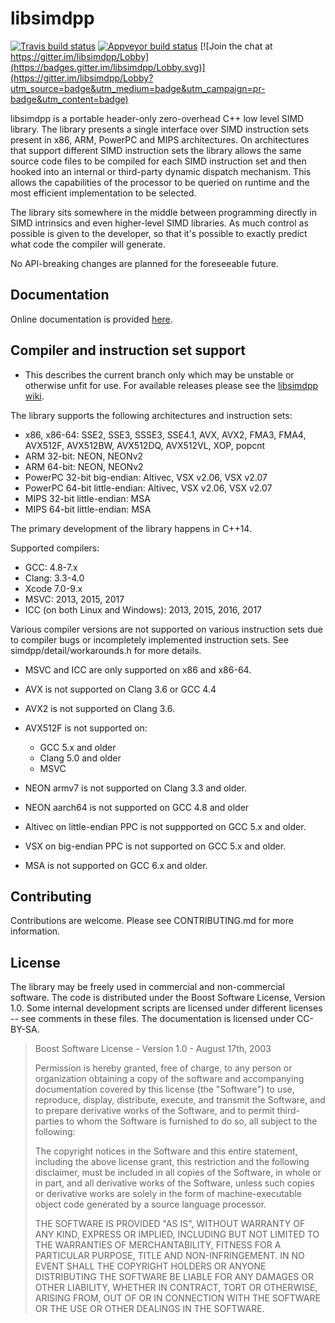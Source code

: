 
libsimdpp
=========

[![Travis build status](https://travis-ci.org/p12tic/libsimdpp.svg?branch=master)](https://travis-ci.org/p12tic/libsimdpp "Travis build status")
[![Appveyor build status](https://img.shields.io/appveyor/ci/p12tic/libsimdpp/master.svg)](https://ci.appveyor.com/project/p12tic/libsimdpp "Appveyor build status")
[![Join the chat at https://gitter.im/libsimdpp/Lobby](https://badges.gitter.im/libsimdpp/Lobby.svg)](https://gitter.im/libsimdpp/Lobby?utm_source=badge&utm_medium=badge&utm_campaign=pr-badge&utm_content=badge)

libsimdpp is a portable header-only zero-overhead C++ low level SIMD library.
The library presents a single interface over SIMD instruction sets present in
x86, ARM, PowerPC and MIPS architectures. On architectures that support
different SIMD instruction sets the library allows the same source code files
to be compiled for each SIMD instruction set and then hooked into an internal
or third-party dynamic dispatch mechanism. This allows the capabilities of the
processor to be queried on runtime and the most efficient implementation to be
selected.

The library sits somewhere in the middle between programming directly in SIMD
intrinsics and even higher-level SIMD libraries. As much control as possible
is given to the developer, so that it's possible to exactly predict what code
the compiler will generate.

No API-breaking changes are planned for the foreseeable future.

Documentation
-------------

Online documentation is provided
[here](http://p12tic.github.io/libsimdpp/v2.2-dev/libsimdpp/w/).

Compiler and instruction set support
------------------------------------

  - This describes the current branch only which may be unstable or otherwise
  unfit for use. For available releases please see the
  [libsimdpp wiki](https://github.com/p12tic/libsimdpp/wiki).

The library supports the following architectures and instruction sets:

 - x86, x86-64: SSE2, SSE3, SSSE3, SSE4.1, AVX, AVX2, FMA3, FMA4, AVX512F,
 AVX512BW, AVX512DQ, AVX512VL, XOP, popcnt
 - ARM 32-bit: NEON, NEONv2
 - ARM 64-bit: NEON, NEONv2
 - PowerPC 32-bit big-endian: Altivec, VSX v2.06, VSX v2.07
 - PowerPC 64-bit little-endian: Altivec, VSX v2.06, VSX v2.07
 - MIPS 32-bit little-endian: MSA
 - MIPS 64-bit little-endian: MSA

The primary development of the library happens in C++14.

Supported compilers:

   - GCC: 4.8-7.x
   - Clang: 3.3-4.0
   - Xcode 7.0-9.x
   - MSVC: 2013, 2015, 2017
   - ICC (on both Linux and Windows): 2013, 2015, 2016, 2017

Various compiler versions are not supported on various instruction sets due to
compiler bugs or incompletely implemented instruction sets. See
simdpp/detail/workarounds.h for more details.

 - MSVC and ICC are only supported on x86 and x86-64.

 - AVX is not supported on Clang 3.6 or GCC 4.4

 - AVX2 is not supported on Clang 3.6.

 - AVX512F is not supported on:
    - GCC 5.x and older
    - Clang 5.0 and older
    - MSVC

 - NEON armv7 is not supported on Clang 3.3 and older.

 - NEON aarch64 is not supported on GCC 4.8 and older

 - Altivec on little-endian PPC is not suppported on GCC 5.x and older.

 - VSX on big-endian PPC is not supported on GCC 5.x and older.

 - MSA is not supported on GCC 6.x and older.

Contributing
------------

Contributions are welcome. Please see CONTRIBUTING.md for more information.

License
-------

The library may be freely used in commercial and non-commercial software. The
code is distributed under the Boost Software License, Version 1.0. Some
internal development scripts are licensed under different licenses -- see
comments in these files. The documentation is licensed under CC-BY-SA.

> Boost Software License - Version 1.0 - August 17th, 2003
>
> Permission is hereby granted, free of charge, to any person or organization
> obtaining a copy of the software and accompanying documentation covered by
> this license (the "Software") to use, reproduce, display, distribute,
> execute, and transmit the Software, and to prepare derivative works of the
> Software, and to permit third-parties to whom the Software is furnished to
> do so, all subject to the following:
>
> The copyright notices in the Software and this entire statement, including
> the above license grant, this restriction and the following disclaimer,
> must be included in all copies of the Software, in whole or in part, and
> all derivative works of the Software, unless such copies or derivative
> works are solely in the form of machine-executable object code generated by
> a source language processor.
>
> THE SOFTWARE IS PROVIDED "AS IS", WITHOUT WARRANTY OF ANY KIND, EXPRESS OR
> IMPLIED, INCLUDING BUT NOT LIMITED TO THE WARRANTIES OF MERCHANTABILITY,
> FITNESS FOR A PARTICULAR PURPOSE, TITLE AND NON-INFRINGEMENT. IN NO EVENT
> SHALL THE COPYRIGHT HOLDERS OR ANYONE DISTRIBUTING THE SOFTWARE BE LIABLE
> FOR ANY DAMAGES OR OTHER LIABILITY, WHETHER IN CONTRACT, TORT OR OTHERWISE,
> ARISING FROM, OUT OF OR IN CONNECTION WITH THE SOFTWARE OR THE USE OR OTHER
> DEALINGS IN THE SOFTWARE.
